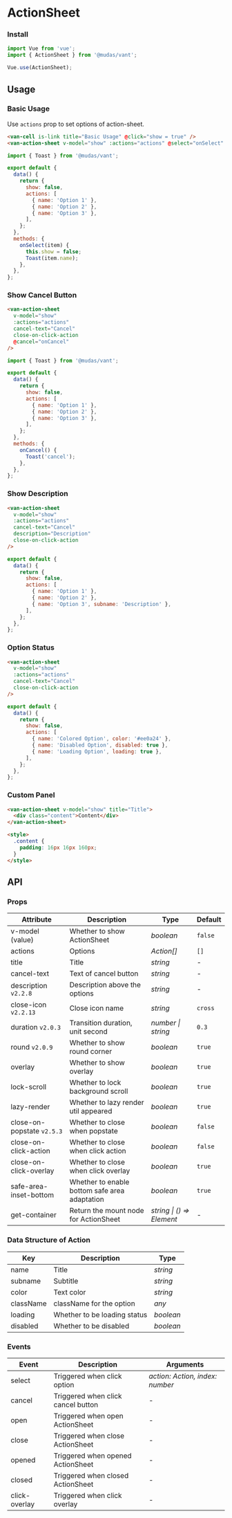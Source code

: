 # ActionSheet

### Install

```js
import Vue from 'vue';
import { ActionSheet } from '@mudas/vant';

Vue.use(ActionSheet);
```

## Usage

### Basic Usage

Use `actions` prop to set options of action-sheet.

```html
<van-cell is-link title="Basic Usage" @click="show = true" />
<van-action-sheet v-model="show" :actions="actions" @select="onSelect" />
```

```js
import { Toast } from '@mudas/vant';

export default {
  data() {
    return {
      show: false,
      actions: [
        { name: 'Option 1' },
        { name: 'Option 2' },
        { name: 'Option 3' },
      ],
    };
  },
  methods: {
    onSelect(item) {
      this.show = false;
      Toast(item.name);
    },
  },
};
```

### Show Cancel Button

```html
<van-action-sheet
  v-model="show"
  :actions="actions"
  cancel-text="Cancel"
  close-on-click-action
  @cancel="onCancel"
/>
```

```js
import { Toast } from '@mudas/vant';

export default {
  data() {
    return {
      show: false,
      actions: [
        { name: 'Option 1' },
        { name: 'Option 2' },
        { name: 'Option 3' },
      ],
    };
  },
  methods: {
    onCancel() {
      Toast('cancel');
    },
  },
};
```

### Show Description

```html
<van-action-sheet
  v-model="show"
  :actions="actions"
  cancel-text="Cancel"
  description="Description"
  close-on-click-action
/>
```

```js
export default {
  data() {
    return {
      show: false,
      actions: [
        { name: 'Option 1' },
        { name: 'Option 2' },
        { name: 'Option 3', subname: 'Description' },
      ],
    };
  },
};
```

### Option Status

```html
<van-action-sheet
  v-model="show"
  :actions="actions"
  cancel-text="Cancel"
  close-on-click-action
/>
```

```js
export default {
  data() {
    return {
      show: false,
      actions: [
        { name: 'Colored Option', color: '#ee0a24' },
        { name: 'Disabled Option', disabled: true },
        { name: 'Loading Option', loading: true },
      ],
    };
  },
};
```

### Custom Panel

```html
<van-action-sheet v-model="show" title="Title">
  <div class="content">Content</div>
</van-action-sheet>

<style>
  .content {
    padding: 16px 16px 160px;
  }
</style>
```

## API

### Props

| Attribute | Description | Type | Default |
| --- | --- | --- | --- |
| v-model (value) | Whether to show ActionSheet | _boolean_ | `false` |
| actions | Options | _Action[]_ | `[]` |
| title | Title | _string_ | - |
| cancel-text | Text of cancel button | _string_ | - |
| description `v2.2.8` | Description above the options | _string_ | - |
| close-icon `v2.2.13` | Close icon name | _string_ | `cross` |
| duration `v2.0.3` | Transition duration, unit second | _number \| string_ | `0.3` |
| round `v2.0.9` | Whether to show round corner | _boolean_ | `true` |
| overlay | Whether to show overlay | _boolean_ | `true` |
| lock-scroll | Whether to lock background scroll | _boolean_ | `true` |
| lazy-render | Whether to lazy render util appeared | _boolean_ | `true` |
| close-on-popstate `v2.5.3` | Whether to close when popstate | _boolean_ | `false` |
| close-on-click-action | Whether to close when click action | _boolean_ | `false` |
| close-on-click-overlay | Whether to close when click overlay | _boolean_ | `true` |
| safe-area-inset-bottom | Whether to enable bottom safe area adaptation | _boolean_ | `true` |
| get-container | Return the mount node for ActionSheet | _string \| () => Element_ | - |

### Data Structure of Action

| Key       | Description                  | Type      |
| --------- | ---------------------------- | --------- |
| name      | Title                        | _string_  |
| subname   | Subtitle                     | _string_  |
| color     | Text color                   | _string_  |
| className | className for the option     | _any_     |
| loading   | Whether to be loading status | _boolean_ |
| disabled  | Whether to be disabled       | _boolean_ |

### Events

| Event | Description | Arguments |
| --- | --- | --- |
| select | Triggered when click option | _action: Action, index: number_ |
| cancel | Triggered when click cancel button | - |
| open | Triggered when open ActionSheet | - |
| close | Triggered when close ActionSheet | - |
| opened | Triggered when opened ActionSheet | - |
| closed | Triggered when closed ActionSheet | - |
| click-overlay | Triggered when click overlay | - |
